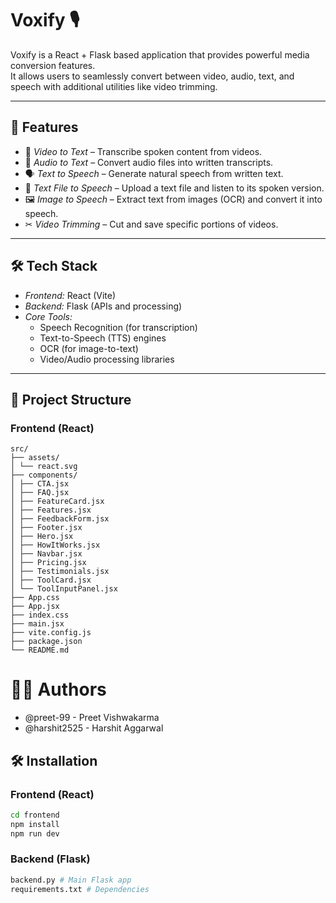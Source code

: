 # Voxify 🎙  

Voxify is a React + Flask based application that provides powerful media conversion features.  
It allows users to seamlessly convert between video, audio, text, and speech with additional utilities like video trimming.  

---

## 🚀 Features  

- 🎥 *Video to Text* – Transcribe spoken content from videos.  
- 🎵 *Audio to Text* – Convert audio files into written transcripts.  
- 🗣 *Text to Speech* – Generate natural speech from written text.  
- 📄 *Text File to Speech* – Upload a text file and listen to its spoken version.  
- 🖼 *Image to Speech* – Extract text from images (OCR) and convert it into speech.  
- ✂ *Video Trimming* – Cut and save specific portions of videos.  

---

## 🛠 Tech Stack  

- *Frontend:* React (Vite)  
- *Backend:* Flask (APIs and processing)  
- *Core Tools:*  
  - Speech Recognition (for transcription)  
  - Text-to-Speech (TTS) engines  
  - OCR (for image-to-text)  
  - Video/Audio processing libraries  

---

## 📂 Project Structure  

### Frontend (React)

```text
src/
├── assets/
│ └── react.svg
├── components/
│ ├── CTA.jsx
│ ├── FAQ.jsx
│ ├── FeatureCard.jsx
│ ├── Features.jsx
│ ├── FeedbackForm.jsx
│ ├── Footer.jsx
│ ├── Hero.jsx
│ ├── HowItWorks.jsx
│ ├── Navbar.jsx
│ ├── Pricing.jsx
│ ├── Testimonials.jsx
│ ├── ToolCard.jsx
│ └── ToolInputPanel.jsx
├── App.css
├── App.jsx
├── index.css
├── main.jsx
├── vite.config.js
├── package.json
└── README.md
```

# 👨‍💻 Authors

- @preet-99 - Preet Vishwakarma
- @harshit2525 - Harshit Aggarwal

## 🛠️ Installation

### Frontend (React)
```bash
cd frontend
npm install
npm run dev
```

### Backend (Flask)
```bash
backend.py # Main Flask app
requirements.txt # Dependencies
```

